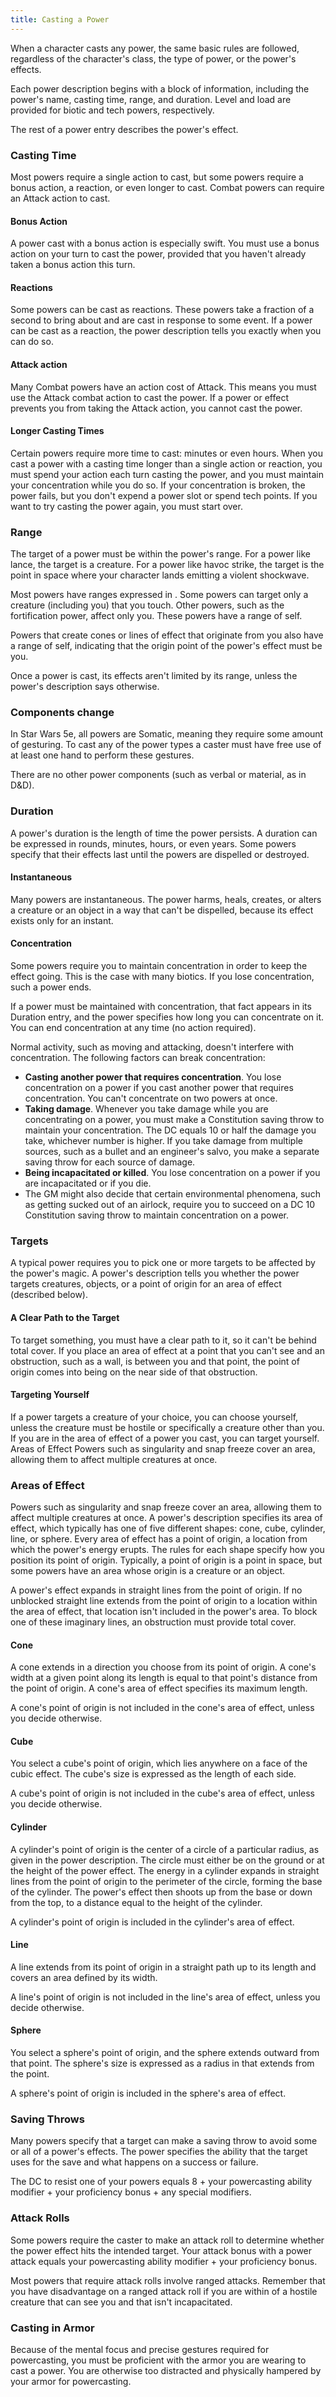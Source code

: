 ```yaml
---
title: Casting a Power
---
```

When a character casts any power, the same basic rules are followed, regardless of the character's class, the type of power,
or the power's effects.

Each power description begins with a block of information, including the power's name, casting time, range, and duration.
Level and load are provided for biotic and tech powers, respectively.

The rest of a power entry describes the power's effect.



### Casting Time
Most powers require a single action to cast, but some powers require a bonus action, a reaction, or even longer to cast.
Combat powers can require an Attack action to cast.

#### Bonus Action
A power cast with a bonus action is especially swift. You must use a bonus action on your turn to cast the power,
provided that you haven't already taken a bonus action this turn.

#### Reactions
Some powers can be cast as reactions. These powers take a fraction of a second to bring about and are cast in response
to some event. If a power can be cast as a reaction, the power description tells you exactly when you can do so.

#### Attack action
Many Combat powers have an action cost of Attack. This means you must use the Attack combat action to cast the power. If
a power or effect prevents you from taking the Attack action, you cannot cast the power.

#### Longer Casting Times
Certain powers require more time to cast: minutes or even hours. When you cast a power with a casting time longer than
a single action or reaction, you must spend your action each turn casting the power, and you must maintain your
concentration while you do so. If your concentration is broken, the power fails, but you don't expend a power slot or
spend tech points. If you want to try casting the power again, you must start over.



### Range
The target of a power must be within the power's range. For a power like lance, the target is a creature. For a power
like havoc strike, the target is the point in space where your character lands emitting a violent shockwave.

Most powers have ranges expressed in <me-distance length="0" />. Some powers can target only a creature (including you) that you touch.
Other powers, such as the fortification power, affect only you. These powers have a range of self.

Powers that create cones or lines of effect that originate from you also have a range of self, indicating that the origin
point of the power's effect must be you.

Once a power is cast, its effects aren't limited by its range, unless the power's description says otherwise.



### Components <v-chip color="warning" text-color="black" small>change</v-chip>
In Star Wars 5e, all powers are Somatic, meaning they require some amount of gesturing. To cast any of the power types
a caster must have free use of at least one hand to perform these gestures.

There are no other power components (such as verbal or material, as in D&D).



### Duration
A power's duration is the length of time the power persists. A duration can be expressed in rounds, minutes, hours, or
even years. Some powers specify that their effects last until the powers are dispelled or destroyed.

#### Instantaneous
Many powers are instantaneous. The power harms, heals, creates, or alters a creature or an object in a way that can't
be dispelled, because its effect exists only for an instant.

#### Concentration
Some powers require you to maintain concentration in order to keep the effect going. This is the case with many biotics.
If you lose concentration, such a power ends.

If a power must be maintained with concentration, that fact appears in its Duration entry, and the power specifies how long
you can concentrate on it. You can end concentration at any time (no action required).

Normal activity, such as moving and attacking, doesn't interfere with concentration. The following factors can break concentration:

- __Casting another power that requires concentration__. You lose concentration on a power if you cast another power that
requires concentration. You can't concentrate on two powers at once.
- __Taking damage__. Whenever you take damage while you are concentrating on a power, you must make a Constitution saving
throw to maintain your concentration. The DC equals 10 or half the damage you take, whichever number is higher. If you take
damage from multiple sources, such as a bullet and an engineer's salvo, you make a separate saving throw for each source of damage.
- __Being incapacitated or killed__. You lose concentration on a power if you are incapacitated or if you die.
- The GM might also decide that certain environmental phenomena, such as getting sucked out of an airlock, require you
to succeed on a DC 10 Constitution saving throw to maintain concentration on a power.

### Targets
A typical power requires you to pick one or more targets to be affected by the power's magic. A power's description
tells you whether the power targets creatures, objects, or a point of origin for an area of effect (described below).

#### A Clear Path to the Target
To target something, you must have a clear path to it, so it can't be behind total cover. If you place an area of effect
at a point that you can't see and an obstruction, such as a wall, is between you and that point, the point of origin comes
into being on the near side of that obstruction.

#### Targeting Yourself
If a power targets a creature of your choice, you can choose yourself, unless the creature must be hostile or specifically
a creature other than you. If you are in the area of effect of a power you cast, you can target yourself. Areas of Effect
Powers such as singularity and snap freeze cover an area, allowing them to affect multiple creatures at once.



### Areas of Effect
Powers such as singularity and snap freeze cover an area, allowing them to affect multiple creatures at once.
A power's description specifies its area of effect, which typically has one of five different shapes: cone, cube,
cylinder, line, or sphere. Every area of effect has a point of origin, a location from which the power's energy erupts.
The rules for each shape specify how you position its point of origin. Typically, a point of origin is a point in
space, but some powers have an area whose origin is a creature or an object.

A power's effect expands in straight lines from the point of origin. If no unblocked straight line extends from the point
of origin to a location within the area of effect, that location isn't included in the power's area. To block one of
these imaginary lines, an obstruction must provide total cover.

#### Cone
A cone extends in a direction you choose from its point of origin. A cone's width at a given point along its length is equal
to that point's distance from the point of origin. A cone's area of effect specifies its maximum length.

A cone's point of origin is not included in the cone's area of effect, unless you decide otherwise.

#### Cube
You select a cube's point of origin, which lies anywhere on a face of the cubic effect. The cube's size is expressed as
the length of each side.

A cube's point of origin is not included in the cube's area of effect, unless you decide otherwise.

#### Cylinder
A cylinder's point of origin is the center of a circle of a particular radius, as given in the power description.
The circle must either be on the ground or at the height of the power effect. The energy in a cylinder expands in straight
lines from the point of origin to the perimeter of the circle, forming the base of the cylinder. The power's effect then
shoots up from the base or down from the top, to a distance equal to the height of the cylinder.

A cylinder's point of origin is included in the cylinder's area of effect.

#### Line
A line extends from its point of origin in a straight path up to its length and covers an area defined by its width.

A line's point of origin is not included in the line's area of effect, unless you decide otherwise.

#### Sphere
You select a sphere's point of origin, and the sphere extends outward from that point. The sphere's size is expressed as
a radius in <me-distance length="0" /> that extends from the point.

A sphere's point of origin is included in the sphere's area of effect.



### Saving Throws
Many powers specify that a target can make a saving throw to avoid some or all of a power's effects. The power specifies
the ability that the target uses for the save and what happens on a success or failure.

The DC to resist one of your powers equals 8 + your powercasting ability modifier + your proficiency bonus + any special modifiers.



### Attack Rolls
Some powers require the caster to make an attack roll to determine whether the power effect hits the intended target.
Your attack bonus with a power attack equals your powercasting ability modifier + your proficiency bonus.

Most powers that require attack rolls involve ranged attacks. Remember that you have disadvantage on a ranged attack roll
if you are within <me-distance length="5" /> of a hostile creature that can see you and that isn't incapacitated.



### Casting in Armor
Because of the mental focus and precise gestures required for powercasting, you must be proficient with the
armor you are wearing to cast a power. You are otherwise too distracted and physically hampered by your armor for powercasting.

<me-source-reference pages="101-104"></me-source-reference>
